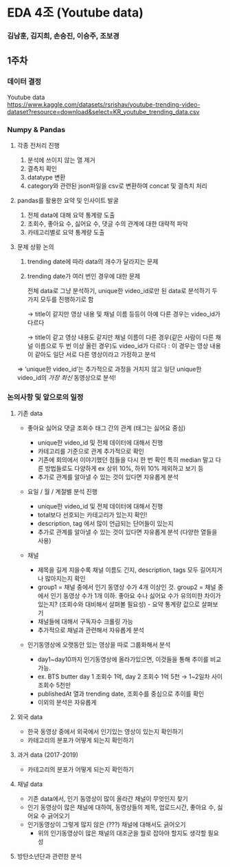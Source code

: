 # EDA 4조 (Youtube data)
### 김남훈, 김지희, 손승진, 이승주, 조보경
## 1주차
### 데이터 결정

Youtube data  
https://www.kaggle.com/datasets/rsrishav/youtube-trending-video-dataset?resource=download&select=KR_youtube_trending_data.csv

### Numpy & Pandas

1. 각종 전처리 진행
    1. 분석에 쓰이지 않는 열 제거
    2. 결측치 확인
    3. datatype 변환
    4. category와 관련된 json파일을 csv로 변환하여 concat 및 결측치 처리
    
2. pandas를 활용한 요약 및 인사이트 발굴
    1. 전체 data에 대해 요약 통계량 도출
    2. 조회수, 좋아요 수, 싫어요 수, 댓글 수의 관계에 대한 대략적 파악
    3. 카테고리별로 요약 통계량 도출 
    
3. 문제 상황 논의
    1. trending date에 따라 data의 개수가 달라지는 문제
    2. trending date가 여러 번인 경우에 대한 문제
        
        전체 data로 그냥 분석하기, unique한 video_id로만 된 data로 분석하기 두 가지 모두를 진행하기로 함
        
        → title이 같지만 영상 내용 및 채널 이름 등등이 아예 다른 경우는 video_id가 다르다
        
        → title이 같고 영상 내용도 같지만 채널 이름이 다른 경우(같은 사람이 다른 채널 이름으로 두 번 이상 올린 경우)도 video_id가 다르다 : 이 경우는 영상 내용이 같아도 일단 서로 다른 영상이라고 가정하고 분석
        
    
    ⇒ ‘unique한 video_id’는 추가적으로 과정을 거치지 않고 일단 unique한 video_id의 *가장 최신* 동영상으로 분석! 
    

### 논의사항 및 앞으로의 일정

1. 기존 data
    - 좋아요 싫어요 댓글 조회수 태그 간의 관계 (태그는 싫어요 중심)
        - unique한 video_id 및 전체 데이터에 대해서 진행
        - 카테고리를 기준으로 관계 추가적으로 확인
        - 기존에 회의에서 이야기했던 점들을 다시 한 번 확인 특히 median 말고 다른 방법들로도 다양하게 ex 상위 10%, 하위 10% 제외하고 보기 등
        - 추가로 관계를 알아낼 수 있는 것이 있다면 자유롭게 분석
    - 요일 / 월 / 계절별 분석 진행
        - unique한 video_id 및 전체 데이터에 대해서 진행
        - total보다 선호되는 카테고리가 있는지 확인!
        - description, tag 에서 많이 언급되는 단어들이 있는지
        - 추가로 관계를 알아낼 수 있는 것이 있다면 자유롭게 분석 (다양한 열들을 사용)
        
    - 채널
        - 제목을 길게 지을수록 채널 이름도 긴지, description, tags 모두 길어지거나 많아지는지 확인
        - group1 = 채널 중에서 인기 동영상 수가 4개 이상인 것. group2 = 채널 중에서 인기 동영상 수가 1개 이하. 좋아요 수나 싫어요 수가 유의미한 차이가 있는지? (조회수와 대비해서 살펴볼 필요성) - 요약 통계량 값으로 살펴보기
        - 채널들에 대해서 구독자수 크롤링 가능 
        - 추가적으로 채널과 관련해서 자유롭게 분석
        
    - 인기동영상에 오랫동안 있는 영상을 따로 그룹화해서 분석
        - day1~day10까지 인기동영상에 올라가있으면, 이것들을 통해 추이를 비교가능.
        - ex. BTS butter day 1 조회수 1억, day 2 조회수 1억 5천 → 1~2일차 사이 조회수 5천만
        - publishedAt 열과 trending date, 조회수를 중심으로 추이를 확인
        - 이외의 분석은 자유롭게
    
2. 외국 data 
    - 한국 동영상 중에서 외국에서 인기있는 영상이 있는지 확인하기
    - 카테고리의 분포가 어떻게 되는지 확인하기
    
3. 과거 data (2017-2019)
    - 카테고리의 분포가 어떻게 되는지 확인하기
    
4. 채널 data
    - 기존 data에서, 인기 동영상이 많이 올라간 채널이 무엇인지 찾기
    - 인기 동영상이 많은 채널에 대하여, 동영상들의 제목, 업로드시간, 좋아요 수, 싫어요 수 긁어오기
    - 인기동영상이 그렇게 많지 않은 (???) 채널에 대해서도 긁어오기
        - 위의 인기동영상이 많은 채널의 대조군을 뭘로 잡아야 할지도 생각할 필요성
    
5. 방탄소년단과 관련한 분석
